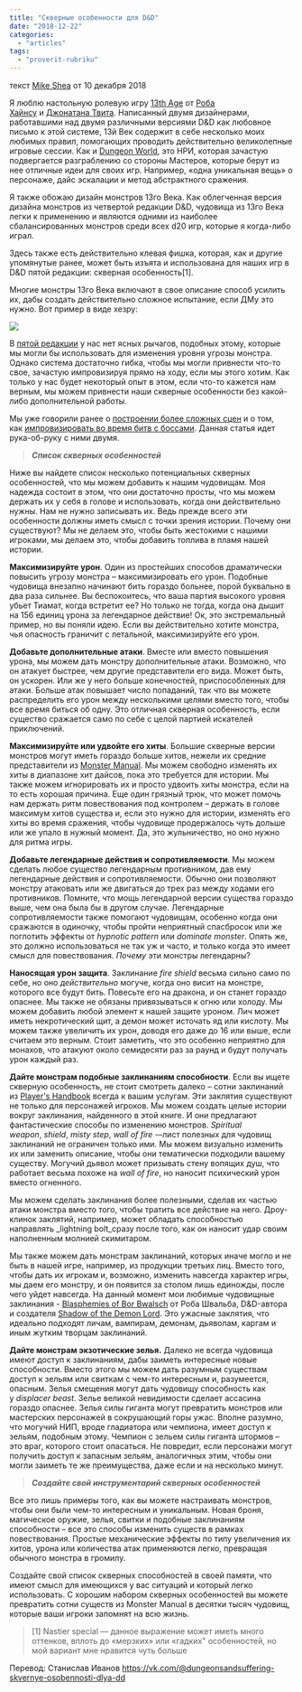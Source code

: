 ```yaml
---
title: "Скверные особенности для D&D"
date: "2018-12-22"
categories: 
  - "articles"
tags: 
  - "proverit-rubriku"
---
```


текст [Mike Shea](https://vk.com/away.php?to=http%3A%2F%2Fmikeshea.net%2FAbout_Mike_Shea.html&cc_key=) от 10 декабря 2018

Я люблю настольную ролевую игру [13th Age](https://vk.com/away.php?to=https%3A%2F%2Fwww.drivethrurpg.com%2Fproduct%2F118994%2F13th-Age-Core-Book%3Faffiliate_id%3D70406&cc_key=) от [Роба Хайнсу](https://vk.com/away.php?to=https%3A%2F%2Ftwitter.com%2Frobheinsoo&cc_key=) и [Джонатана Твита](https://vk.com/away.php?to=https%3A%2F%2Ftwitter.com%2FJonathanMTweet&cc_key=). Написанный двумя дизайнерами, работавшими над двумя различными версиями D&D как любовное письмо к этой системе, 13й Век содержит в себе несколько моих любимых правил, помогающих проводить действительно великолепные игровые сессии. Как и [Dungeon World](https://vk.com/away.php?to=http%3A%2F%2Fwww.dungeon-world.com%2F&cc_key=), это НРИ, которая зачастую подвергается разграблению со стороны Мастеров, которые берут из нее отличные идеи для своих игр. Например, «одна уникальная вещь» о персонаже, дайс эскалации и метод абстрактного сражения.

Я также обожаю дизайн монстров 13го Века. Как облегченная версия дизайна монстров из четвертой редакции D&D, чудовища из 13го Века легки к применению и являются одними из наиболее сбалансированных монстров среди всех d20 игр, которые я когда-либо играл.

Здесь также есть действительно клевая фишка, которая, как и другие упомянутые ранее, может быть изъята и использована для наших игр в D&D пятой редакции: скверная особенность\[1\].

Многие монстры 13го Века включают в свое описание способ усилить их, дабы создать действительно сложное испытание, если ДМу это нужно. Вот пример в виде хезру:

![](https://pp.userapi.com/c852028/v852028940/70d7d/Vb69trV3zI4.jpg)

В [пятой редакции](https://vk.com/away.php?to=https%3A%2F%2Fwww.amazon.com%2FPlayers-Handbook-Dungeons-Dragons-Wizards%2Fdp%2F0786965606%2Fref%3Das_sl_pc_ss_til%3Ftag%3Dslyflourish-20%26linkCode%3Dw01%26linkId%3DBRA3KRG36IN5H3YC%26creativeASIN%3D0786965606&cc_key=) у нас нет ясных рычагов, подобных этому, которые мы могли бы использовать для изменения уровня угрозы монстра. Однако система достаточно гибка, чтобы мы могли привнести что-то свое, зачастую импровизируя прямо на ходу, если мы этого хотим. Как только у нас будет некоторый опыт в этом, если что-то кажется нам верным, мы можем привнести наши скверные особенности без какой-либо дополнительной работы.

Мы уже говорили ранее о [построении более сложных сцен](https://vk.com/away.php?to=http%3A%2F%2Fslyflourish.com%2Flazy_approach_to_stronger_monsters.html&cc_key=) и о том, как [импровизировать во время битв с боссами](https://vk.com/away.php?to=http%3A%2F%2Fslyflourish.com%2Fimproving_boss_fights.html&cc_key=). Данная статья идет рука-об-руку с ними двумя.

> **_Список скверных особенностей_**

Ниже вы найдете список несколько потенциальных скверных особенностей, что мы можем добавить к нашим чудовищам. Моя надежда состоит в этом, что они достаточно просты, что мы можем держать их у себя в голове и использовать, когда они действительно нужны. Нам не нужно записывать их. Ведь прежде всего эти особенности должны иметь смысл с точки зрения истории. Почему они существуют? Мы не делаем это, чтобы быть жестокими с нашими игроками, мы делаем это, чтобы добавить топлива в пламя нашей истории.

**Максимизируйте урон**. Один из простейших способов драматически повысить угрозу монстра – максимизировать его урон. Подобные чудовища внезапно начинают бить гораздо больнее, порой буквально в два раза сильнее. Вы беспокоитесь, что ваша партия высокого уровня убьет Тиамат, когда встретит ее? Но только не тогда, когда она дышит на 156 единиц урона за легендарное действие! Ок, это экстремальный пример, но вы поняли идею. Если вы действительно хотите монстра, чья опасность граничит с летальной, максимизируйте его урон.

**Добавьте дополнительные атаки**. Вместе или вместо повышения урона, мы можем дать монстру дополнительные атаки. Возможно, что он атакует быстрее, чем другие представители его вида. Может быть, он ускорен. Или же у него больше конечностей, приспособленных для атаки. Больше атак повышает число попаданий, так что вы можете распределить его урон между несколькими целями вместо того, чтобы все время биться об одну. Это отличная скверная особенность, если существо сражается само по себе с целой партией искателей приключений.

**Максимизируйте или удвойте его хиты**. Большие скверные версии монстров могут иметь гораздо больше хитов, нежели их средние представители из [Monster Manual](https://vk.com/away.php?to=https%3A%2F%2Fwww.amazon.com%2FMonster-Manual-Core-Rulebook-Wizards%2Fdp%2F0786965614%2Fref%3Das_sl_pc_ss_til%3Ftag%3Dslyflourish-20%26linkCode%3Dw01%26linkId%3D3IOCHKLMVDQGHXG4%26creativeASIN%3D0786965614&cc_key=). Мы можем свободно изменять их хиты в диапазоне хит дайсов, пока это требуется для истории. Мы также можем игнорировать их и просто удвоить хиты монстра, если на то есть хорошая причина. Еще один грязный трюк, что может помочь нам держать ритм повествования под контролем – держать в голове максимум хитов существа и, если это нужно для истории, изменять его хиты во время сражения, чтобы чудовище продержалось чуть дольше или же упало в нужный момент. Да, это жульничество, но оно нужно для ритма игры.

**Добавьте легендарные действия и сопротивляемости**. Мы можем сделать любое существо легендарным противником, дав ему легендарные действия и сопротивляемости. Обычно они позволяют монстру атаковать или же двигаться до трех раз между ходами его противников. Помните, что мощь легендарной версии существа гораздо выше, чем она была бы в другом случае. Легендарные сопротивляемости также помогают чудовищам, особенно когда они сражаются в одиночку, чтобы пройти неприятный спасбросок или же поглотить эффекты от _hypnotic pattern_ или _dominate monster_. Опять же, это должно использоваться не так уж и часто, и только когда это имеет смысл для повествования. _Почему_ эти монстры легендарны?

**Наносящая урон защита**. Заклинание _fire shield_ весьма сильно само по себе, но оно _действительно_ могуче, когда оно висит на монстре, которого все будут бить. Повесьте его на дракона, и он станет гораздо опаснее. Мы также не обязаны привязываться к огню или холоду. Мы можем добавить любой элемент к нашей защите уроном. Лич может иметь некротический щит, а демон может источать яд или кислоту. Мы можем также увеличить их урон, доводя его даже до 16 или выше, если считаем это верным. Стоит заметить, что это особенно неприятно для монахов, что атакуют около семидесяти раз за раунд и будут получать урон каждый раз.

**Дайте монстрам подобные заклинаниям способности**. Если вы ищете скверную особенность, не стоит смотреть далеко – сотни заклинаний из [Player's Handbook](https://vk.com/away.php?to=https%3A%2F%2Fwww.amazon.com%2FPlayers-Handbook-Dungeons-Dragons-Wizards%2Fdp%2F0786965606%2Fref%3Das_sl_pc_ss_til%3Ftag%3Dslyflourish-20%26linkCode%3Dw01%26linkId%3DBRA3KRG36IN5H3YC%26creativeASIN%3D0786965606&cc_key=) всегда к вашим услугам. Эти заклятия существуют не только для персонажей игроков. Мы можем создать целые истории вокруг заклинания, найденного в этой книге. И они предлагают фантастические способы по изменению монстров. _Spiritual weapon_, _shield_, _misty step_, _wall of fire_ -–лист полезных для чудовищ заклинаний не ограничен только ими. Мы можем визуально изменить их или заменить описание, чтобы они тематически подходили вашему существу. Могучий дьявол может призывать стену вопящих душ, что работает весьма похоже на _wall of fire_, но наносит психический урон вместо огненного.

Мы можем сделать заклинания более полезными, сделав их частью атаки монстра вместо того, чтобы тратить все действие на него. Дроу-клинок заклятий, например, может обладать способностью направлять _lightning bolt_сразу после того, как он наносит удар своим наполненным молнией скимитаром.

Мы также можем дать монстрам заклинаний, которых иначе могло и не быть в нашей игре, например, из продукции третьих лиц. Вместо того, чтобы дать их игрокам и, возможно, изменить навсегда характер игры, мы даем его монстру, и он появится за столом лишь единожды, после чего уйдет навсегда. На данный момент мои любимые чудовищные заклинания - [Blasphemies of Bor Bwalsch](https://vk.com/away.php?to=https%3A%2F%2Fwww.drivethrurpg.com%2Fproduct%2F258573%2FThe-Blasphemies-of-For-Bwalsch%3Faffiliate_id%3D70406&cc_key=) от Роба Швальба, D&D-автора и создателя [Shadow of the Demon Lord](https://vk.com/away.php?to=https%3A%2F%2Fwww.drivethrurpg.com%2Fproduct%2F155572%2FShadow-of-the-Demon-Lord%3Faffiliate_id%3D70406&cc_key=). Это ужасные заклятия, что идеально подходят личам, вампирам, демонам, дьяволам, каргам и иным жутким творцам заклинаний.

**Дайте монстрам экзотические зелья.** Далеко не всегда чудовища имеют доступ к заклинаниям, дабы заиметь интересные новые способности. Вместо этого мы можем дать разумным существам доступ к зельям или свиткам с чем-то интересным и, разумеется, опасным. Зелья смещения могут дать чудовищу способность как у _displacer beast_. Зелье великой невидимости сделает ассасина гораздо опаснее. Зелья силы гиганта могут превратить монстров или мастерских персонажей в сокрушающий горы ужас. Вполне разумно, что могучий НИП, вроде гладиатора или чемпиона, имеет доступ к зельям, подобным этому. Чемпион с зельем силы гиганта штормов – это враг, которого стоит опасаться. Не повредит, если персонажи могут получить доступ к запасным зельям, аналогичных этим, чтобы они могли заиметь те же преимущества, даже если и на несколько минут.

> **_Создайте свой инструментарий скверных особенностей_**

Все это лишь примеры того, как вы можете настраивать монстров, чтобы они были чем-то интересным и уникальным. Новая броня, магическое оружие, зелья, свитки и подобные заклинаниям способности – все это способы изменить существ в рамках повествования. Простые механические эффекты по типу увеличения их хитов, урона или количества атак применяются легко, превращая обычного монстра в громилу.

Создайте свой список скверных способностей в своей памяти, что имеют смысл для имеющихся у вас ситуаций и который легко использовать. С хорошим набором скверных особенностей вы можете превратить сотни существ из Monster Manual в десятки тысяч чудовищ, которые ваши игроки запомнят на всю жизнь.

> \[1\] Nastier special — данное выражение может иметь много оттенков, вплоть до «мерзких» или «гадких" особенностей, но мой вариант мне нравится чуть больше

Перевод: Станислав Иванов https://vk.com/@dungeonsandsuffering-skvernye-osobennosti-dlya-dd
